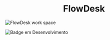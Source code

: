 
<h1 align="center"> FlowDesk </h1>

![FlowDesk work space](https://github.com/carolandreazza/flowdesk/assets/29384128/79e72eb3-1a00-41c2-9bdf-b0f9fc1c9e15)

![Badge em Desenvolvimento](http://img.shields.io/static/v1?label=STATUS&message=EM%20DESENVOLVIMENTO&color=GREEN&style=for-the-badge)

 
